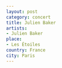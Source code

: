 ```yaml
---
layout: post
category: concert
title: Julien Baker
artists: 
- Julien Baker
place: 
- Les Étoiles
country: France
city: Paris
---
```


